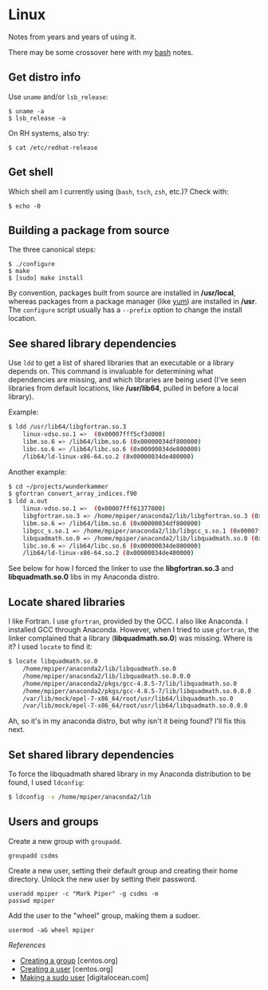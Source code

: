 # Linux

Notes from years and years of using it.

There may be some crossover here with my
[bash](./bash.md) notes.


## Get distro info

Use `uname` and/or `lsb_release`:

    $ uname -a
    $ lsb_release -a

On RH systems, also try:

    $ cat /etc/redhat-release


## Get shell

Which shell am I currently using (`bash`, `tsch`, `zsh`, etc.)?
Check with:

    $ echo -0


## Building a package from source

The three canonical steps:

    $ ./configure
    $ make
    $ [sudo] make install

By convention,
packages built from source are installed in **/usr/local**,
whereas packages from a package manager
(like [yum](./yum.md))
are installed in **/usr**.
The `configure` script usually has a `--prefix` option
to change the install location.


## See shared library dependencies

Use `ldd` to get a list of shared libraries that an executable
or a library depends on.
This command is invaluable for determining what dependencies are missing,
and which libraries are being used
(I've seen libraries from default locations,
like **/usr/lib64**,
pulled in before a local library).

Example:

```bash
$ ldd /usr/lib64/libgfortran.so.3
    linux-vdso.so.1 =>  (0x00007fff5cf3d000)
    libm.so.6 => /lib64/libm.so.6 (0x00000034df800000)
    libc.so.6 => /lib64/libc.so.6 (0x00000034de800000)
    /lib64/ld-linux-x86-64.so.2 (0x00000034de400000)
```

Another example:

```bash
$ cd ~/projects/wunderkammer
$ gfortran convert_array_indices.f90
$ ldd a.out
    linux-vdso.so.1 =>  (0x00007fff61377000)
    libgfortran.so.3 => /home/mpiper/anaconda2/lib/libgfortran.so.3 (0x00007f86e0eaa000)
    libm.so.6 => /lib64/libm.so.6 (0x00000034df800000)
    libgcc_s.so.1 => /home/mpiper/anaconda2/lib/libgcc_s.so.1 (0x00007f86e0c93000)
    libquadmath.so.0 => /home/mpiper/anaconda2/lib/libquadmath.so.0 (0x00007f86e0a57000)
    libc.so.6 => /lib64/libc.so.6 (0x00000034de800000)
    /lib64/ld-linux-x86-64.so.2 (0x00000034de400000)
```

See below for how I forced the linker to use
the **libgfortran.so.3** and **libquadmath.so.0** libs
in my Anaconda distro.


## Locate shared libraries

I like Fortran.
I use `gfortran`, provided by the GCC.
I also like Anaconda.
I installed GCC through Anaconda.
However,
when I tried to use `gfortran`,
the linker complained that a library (**libquadmath.so.0**) was missing.
Where is it?
I used `locate` to find it:

```bash
$ locate libquadmath.so.0
    /home/mpiper/anaconda2/lib/libquadmath.so.0
    /home/mpiper/anaconda2/lib/libquadmath.so.0.0.0
    /home/mpiper/anaconda2/pkgs/gcc-4.8.5-7/lib/libquadmath.so.0
    /home/mpiper/anaconda2/pkgs/gcc-4.8.5-7/lib/libquadmath.so.0.0.0
    /var/lib/mock/epel-7-x86_64/root/usr/lib64/libquadmath.so.0
    /var/lib/mock/epel-7-x86_64/root/usr/lib64/libquadmath.so.0.0.0
```

Ah, so it's in my anaconda distro, but why isn't it being found?
I'll fix this next.

## Set shared library dependencies

To force the libquadmath shared library in my Anaconda distribution
to be found,
I used `ldconfig`:

```bash
$ ldconfig -v /home/mpiper/anaconda2/lib
```


## Users and groups

Create a new group with `groupadd`.

    groupadd csdms

Create a new user, setting their default group
and creating their home directory.
Unlock the new user by setting their password.

    useradd mpiper -c "Mark Piper" -g csdms -m
	passwd mpiper

Add the user to the "wheel" group,
making them a sudoer.

    usermod -aG wheel mpiper

*References*

* [Creating a group](https://www.centos.org/docs/5/html/5.1/Deployment_Guide/s2-groups-add.html) [centos.org]
* [Creating a user](https://www.centos.org/docs/5/html/5.1/Deployment_Guide/s2-users-add.html) [centos.org]
* [Making a sudo user](https://www.digitalocean.com/community/tutorials/how-to-create-a-sudo-user-on-centos-quickstart) [digitalocean.com]
